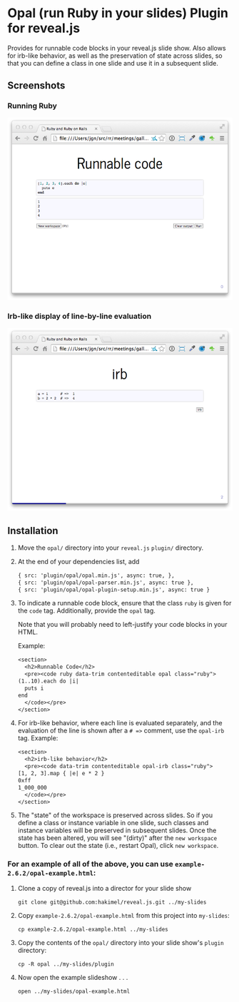 # Opal (run Ruby in your slides) Plugin for reveal.js

Provides for runnable code blocks in your reveal.js slide show. Also allows
for irb-like behavior, as well as the preservation of state across slides,
so that you can define a class in one slide and use it in a subsequent slide.

## Screenshots

### Running Ruby

![Runnable Code](https://raw.githubusercontent.com/jgn/reveal.js-opal-plugin/master/images/1.png)

### Irb-like display of line-by-line evaluation

![irb](https://raw.githubusercontent.com/jgn/reveal.js-opal-plugin/master/images/2.png)

## Installation

1.  Move the `opal/` directory into your `reveal.js` `plugin/` directory.

2.  At the end of your dependencies list, add

        { src: 'plugin/opal/opal.min.js', async: true, },
        { src: 'plugin/opal/opal-parser.min.js', async: true },
        { src: 'plugin/opal/opal-plugin-setup.min.js', async: true }

3.  To indicate a runnable code block, ensure that the class `ruby` is
    given for the `code` tag. Additionally, provide the `opal` tag.

    Note that you will probably need to left-justify your code blocks
    in your HTML.

    Example:

    ```
    <section>
      <h2>Runnable Code</h2>
      <pre><code ruby data-trim contenteditable opal class="ruby">
    (1..10).each do |i|
      puts i
    end
      </code></pre>
    </section>
    ```

4.  For irb-like behavior, where each line is evaluated separately, and
    the evaluation of the line is shown after a `# =>` comment, use the
    `opal-irb` tag. Example:

    ```
    <section>
      <h2>irb-like behavior</h2>
      <pre><code data-trim contenteditable opal-irb class="ruby">
    [1, 2, 3].map { |e| e * 2 }
    0xff
    1_000_000
      </code></pre>
    </section>
    ```

5.  The "state" of the workspace is preserved across slides. So if you
    define a class or instance variable in one slide, such classes and
    instance variables will be preserved in subsequent slides. Once the
    state has been altered, you will see "(dirty)" after the `new workspace`
    button. To clear out the state (i.e., restart Opal), click `new workspace`.

### For an example of all of the above, you can use `example-2.6.2/opal-example.html`:

1.  Clone a copy of reveal.js into a director for your slide show

        git clone git@github.com:hakimel/reveal.js.git ../my-slides

2.  Copy `example-2.6.2/opal-example.html` from this project into `my-slides`:

        cp example-2.6.2/opal-example.html ../my-slides

3.  Copy the contents of the `opal/` directory into your slide show's `plugin`
    directory:

        cp -R opal ../my-slides/plugin

4.  Now open the example slideshow . . .

        open ../my-slides/opal-example.html
